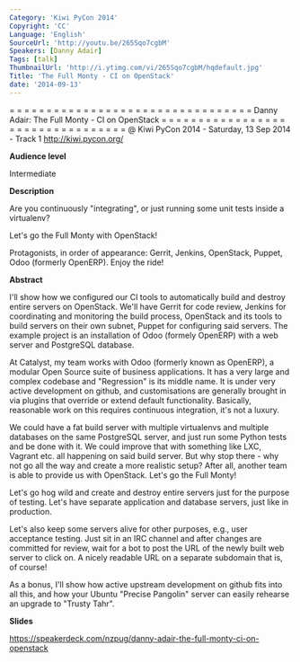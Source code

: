 ```yaml
---
Category: 'Kiwi PyCon 2014'
Copyright: 'CC'
Language: 'English'
SourceUrl: 'http://youtu.be/265Sqo7cgbM'
Speakers: [Danny Adair]
Tags: [talk]
ThumbnailUrl: 'http://i.ytimg.com/vi/265Sqo7cgbM/hqdefault.jpg'
Title: 'The Full Monty - CI on OpenStack'
date: '2014-09-13'
---
```

= = = = = = = = = = = = = = = = = = = = = = = = = = = = = = = = = 
Danny Adair:
The Full Monty - CI on OpenStack
= = = = = = = = = = = = = = = = = = = = = = = = = = = = = = = = = 
@ Kiwi PyCon 2014 - Saturday, 13 Sep 2014 - Track 1 
http://kiwi.pycon.org/

**Audience level**

Intermediate

**Description**

Are you continuously "integrating", or just running some unit tests inside a virtualenv?

Let's go the Full Monty with OpenStack!

Protagonists, in order of appearance: Gerrit, Jenkins, OpenStack, Puppet, Odoo (formerly OpenERP). Enjoy the ride!

**Abstract**

I'll show how we configured our CI tools to automatically build and destroy entire servers on OpenStack. We'll have Gerrit for code review, Jenkins for coordinating and monitoring the build process, OpenStack and its tools to build servers on their own subnet, Puppet for configuring said servers. The example project is an installation of Odoo (formely OpenERP) with a web server and PostgreSQL database.

At Catalyst, my team works with Odoo (formerly known as OpenERP), a modular Open Source suite of business applications. It has a very large and complex codebase and "Regression" is its middle name. It is under very active development on github, and customisations are generally brought in via plugins that override or extend default functionality. Basically, reasonable work on this requires continuous integration, it's not a luxury.

We could have a fat build server with multiple virtualenvs and multiple databases on the same PostgreSQL server, and just run some Python tests and be done with it. We could improve that with something like LXC, Vagrant etc. all happening on said build server. But why stop there - why not go all the way and create a more realistic setup? After all, another team is able to provide us with OpenStack. Let's go the Full Monty!

Let's go hog wild and create and destroy entire servers just for the purpose of testing. Let's have separate application and database servers, just like in production.

Let's also keep some servers alive for other purposes, e.g., user acceptance testing. Just sit in an IRC channel and after changes are committed for review, wait for a bot to post the URL of the newly built web server to click on. A nicely readable URL on a separate subdomain that is, of course!

As a bonus, I'll show how active upstream development on github fits into all this, and how your Ubuntu "Precise Pangolin" server can easily rehearse an upgrade to "Trusty Tahr".

**Slides**

https://speakerdeck.com/nzpug/danny-adair-the-full-monty-ci-on-openstack